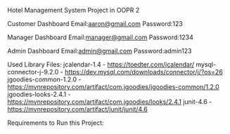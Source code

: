 Hotel Management System Project in OOPR 2


Customer Dashboard
Email:aaron@gmail.com
Password:123

Manager Dashboard
Email:manager@gmail.com
Password:1234

Admin Dashboard
Email:admin@gmail.com
Password:admin123


Used Library Files:
jcalendar-1.4 - https://toedter.com/jcalendar/
mysql-connector-j-9.2.0 - https://dev.mysql.com/downloads/connector/j/?os=26
jgoodies-common-1.2.0 - https://mvnrepository.com/artifact/com.jgoodies/jgoodies-common/1.2.0
jgoodies-looks-2.4.1 - https://mvnrepository.com/artifact/com.jgoodies/looks/2.4.1
junit-4.6 - https://mvnrepository.com/artifact/junit/junit/4.6


Requirements to Run this Project:

